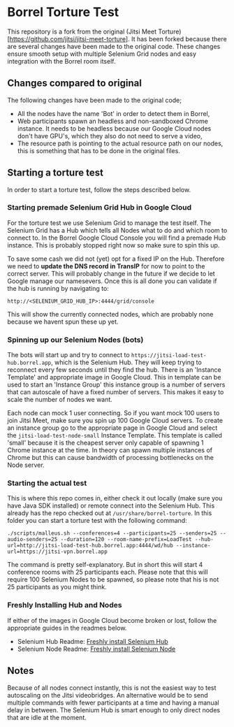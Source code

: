 # Borrel Torture Test
This repository is a fork from the original (Jitsi Meet Torture)[https://github.com/jitsi/jitsi-meet-torture]. It has been forked because there are several changes have been made to the original code. These changes ensure smooth setup with multiple Selenium Grid nodes and easy integration with the Borrel room itself.

## Changes compared to original
The following changes have been made to the original code;

- All the nodes have the name 'Bot' in order to detect them in Borrel,
- Web participants spawn an headless and non-sandboxed Chrome instance. It needs to be headless because our Google Cloud nodes don't have GPU's, which they also do not need to serve a video,
- The resource path is pointing to the actual resource path on our nodes, this is something that has to be done in the original files.

## Starting a torture test
In order to start a torture test, follow the steps described below.

### Starting premade Selenium Grid Hub in Google Cloud
For the torture test we use Selenium Grid to manage the test itself. The Selenium Grid has a Hub which tells all Nodes what to do and which room to connect to. In the Borrel Google Cloud Console you will find a premade Hub instance. This is probably stopped right now so make sure to spin this up.

To save some cash we did not (yet) opt for a fixed IP on the Hub. Therefore we need to **update the DNS record in TransIP** for now to point to the correct server. This will probably change in the future if we decide to let Google manage our namesevers. Once this is all done you can validate if the hub is running by navigating to:

`http://<SELENIUM_GRID_HUB_IP>:4444/grid/console`

This will show the currently connected nodes, which are probably none because we havent spun these up yet.

### Spinning up our Selenium Nodes (bots)
The bots will start up and try to connect to `https://jitsi-load-test-hub.borrel.app`, which is the Selenium Hub. They will keep trying to reconnect every few seconds until they find the hub. There is an 'Instance Template' and appropriate image in Google Cloud. This in template can be used to start an 'Instance Group' this instance group is a number of servers that can autoscale of have a fixed number of servers. This makes it easy to scale the number of nodes we want.

Each node can mock 1 user connecting. So if you want mock 100 users to join Jitsi Meet, make sure you spin up 100 Google Cloud servers. To create an instance group go to the appropriate page in Google Cloud and select the `jitsi-load-test-node-small` Instance Template. This template is called 'small' because it is the cheapest server only capable of spawning 1 Chrome instance at the time. In theory can spawn multiple instances of Chrome but this can cause bandwidth of processing bottlenecks on the Node server.

### Starting the actual test
This is where this repo comes in, either check it out locally (make sure you have Java SDK installed) or remote connect into the Selenium Hub. This already has the repo checked out at `/usr/share/borrel-torture`. In this folder you can start a torture test with the following command:

```
./scripts/malleus.sh --conferences=4 --participants=25 --senders=25 --audio-senders=25 --duration=120 --room-name-prefix=LoadTest --hub-url=http://jitsi-load-test-hub.borrel.app:4444/wd/hub --instance-url=https://jitsi-vpn.borrel.app
```

The command is pretty self-explanatory. But in short this will start 4 conference rooms with 25 participants each. Please note that this will require 100 Selenium Nodes to be spawned, so please note that his is not 25 participants as you might think. 

### Freshly Installing Hub and Nodes
If either of the images in Google Cloud become broken or lost, follow the appropriate guides in the readmes below.

- Selenium Hub Readme: [Freshly install Selenium Hub](README_SELENIUM_HUB.md)
- Selenium Node Readme: [Freshly install Selenium Node](README_SELENIUM_NODE.md)

## Notes
Because of all nodes connect instantly, this is not the easiest way to test autoscaling on the Jitsi videobridges. An alternative would be to send multiple commands with fewer participants at a time and having a manual delay in between. The Selenium Hub is smart enough to only direct nodes that are idle at the moment.

